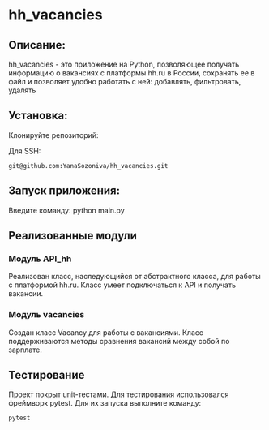 # hh_vacancies

## Описание:

hh_vacancies - это приложение на Python, позволяющее получать информацию о вакансиях с платформы hh.ru в России, 
сохранять ее в файл и позволяет удобно работать с ней: добавлять, фильтровать, удалять

## Установка:

Клонируйте репозиторий:

Для SSH:
```
git@github.com:YanaSozoniva/hh_vacancies.git

```

## Запуск приложения:

Введите команду: python main.py

## Реализованные модули
### Модуль API_hh
Реализован класс, наследующийся от абстрактного класса, для работы с платформой hh.ru.
Класс умеет подключаться к API и получать вакансии.

### Модуль vacancies
Создан класс Vacancy для работы с вакансиями. 
Класс поддерживаются методы сравнения вакансий между собой по зарплате.

## Тестирование
Проект покрыт unit-тестами. Для тестирования использовался фреймворк pytest. 
Для их запуска выполните команду:
```
pytest
```